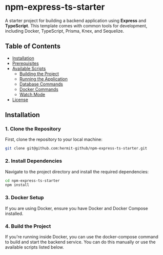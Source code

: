 # npm-express-ts-starter

A starter project for building a backend application using **Express** and **TypeScript**. This template comes with common tools for development, including Docker, TypeScript, Prisma, Knex, and Sequelize.

## Table of Contents

- [Installation](#installation)
- [Prerequisites](#prerequisites)
- [Available Scripts](#available-scripts)
  - [Building the Project](#building-the-project)
  - [Running the Application](#running-the-application)
  - [Database Commands](#database-commands)
  - [Docker Commands](#docker-commands)
  - [Watch Mode](#watch-mode)
- [License](#license)

## Installation

### 1. Clone the Repository

First, clone the repository to your local machine:

```bash
git clone git@github.com:hermit-github/npm-express-ts-starter.git 
```

### 2. Install Dependencies

Navigate to the project directory and install the required dependencies:

```bash
cd npm-express-ts-starter
npm install
```

### 3. Docker Setup

If you are using Docker, ensure you have Docker and Docker Compose installed.

### 4. Build the Project

If you're running inside Docker, you can use the docker-compose command to build and start the backend service. You can do this manually or use the available scripts listed below.
